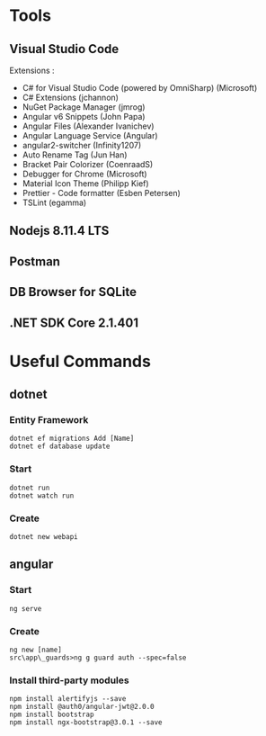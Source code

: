 # Tools
## Visual Studio Code
Extensions :
 * C# for Visual Studio Code (powered by OmniSharp) (Microsoft)
 * C# Extensions (jchannon)
 * NuGet Package Manager (jmrog)
 * Angular v6 Snippets (John Papa)
 * Angular Files (Alexander Ivanichev)
 * Angular Language Service (Angular)
 * angular2-switcher (Infinity1207)
 * Auto Rename Tag (Jun Han)
 * Bracket Pair Colorizer (CoenraadS)
 * Debugger for Chrome (Microsoft)
 * Material Icon Theme (Philipp Kief)
 * Prettier - Code formatter (Esben Petersen)
 * TSLint (egamma)

## Nodejs 8.11.4 LTS
## Postman
## DB Browser for SQLite
## .NET SDK Core 2.1.401

# Useful Commands
## dotnet
### Entity Framework
```
dotnet ef migrations Add [Name]
dotnet ef database update
```

### Start
```
dotnet run
dotnet watch run
```

### Create
```
dotnet new webapi
```

## angular
### Start
```
ng serve
```

### Create
```
ng new [name]
src\app\_guards>ng g guard auth --spec=false
```

### Install third-party modules
```
npm install alertifyjs --save
npm install @auth0/angular-jwt@2.0.0
npm install bootstrap
npm install ngx-bootstrap@3.0.1 --save
```